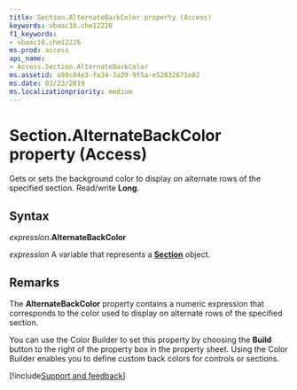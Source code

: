 ```yaml
---
title: Section.AlternateBackColor property (Access)
keywords: vbaac10.chm12226
f1_keywords:
- vbaac10.chm12226
ms.prod: access
api_name:
- Access.Section.AlternateBackColor
ms.assetid: a99c84e3-fa34-3a29-9f5a-e52032671e82
ms.date: 03/23/2019
ms.localizationpriority: medium
---
```



# Section.AlternateBackColor property (Access)

Gets or sets the background color to display on alternate rows of the specified section. Read/write **Long**.


## Syntax

_expression_.**AlternateBackColor**

_expression_ A variable that represents a **[Section](Access.Section.md)** object.


## Remarks

The **AlternateBackColor** property contains a numeric expression that corresponds to the color used to display on alternate rows of the specified section.

You can use the Color Builder to set this property by choosing the **Build** button to the right of the property box in the property sheet. Using the Color Builder enables you to define custom back colors for controls or sections.




[!include[Support and feedback](~/includes/feedback-boilerplate.md)]